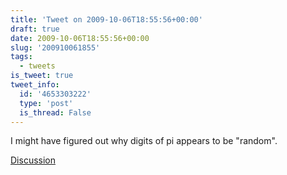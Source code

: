 ```yaml
---
title: 'Tweet on 2009-10-06T18:55:56+00:00'
draft: true
date: 2009-10-06T18:55:56+00:00
slug: '200910061855'
tags:
  - tweets
is_tweet: true
tweet_info:
  id: '4653303222'
  type: 'post'
  is_thread: False
---
```




I might have figured out why digits of pi appears to be "random".

[Discussion](https://x.com/sytelus/status/4653303222)
